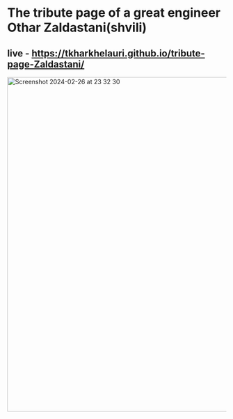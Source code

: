 # The tribute page of a great engineer Othar Zaldastani(shvili)

## live -  https://tkharkhelauri.github.io/tribute-page-Zaldastani/

<img width="769" alt="Screenshot 2024-02-26 at 23 32 30" src="https://github.com/Tkharkhelauri/tribute-page-Zaldastani/assets/95001028/4cdbbeff-f5b4-4dfb-8475-cd5d2e6cc5bc">

